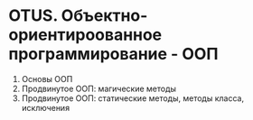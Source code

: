 # OTUS. Объектно-ориентироованное программирование - ООП

1. Основы ООП
2. Продвинутое ООП: магические методы
3. Продвинутое ООП: статические методы, методы класса, исключения
